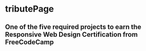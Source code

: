 # tributePage
## One of the five required projects to earn the Responsive Web Design Certification from FreeCodeCamp
